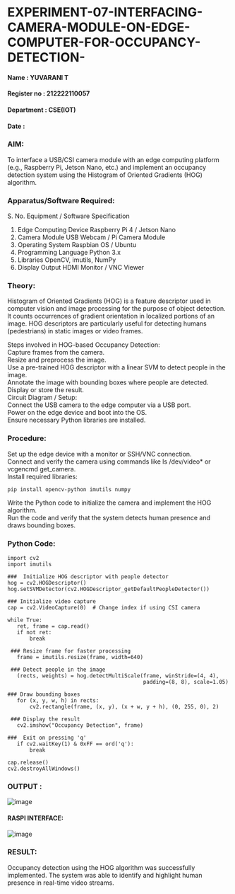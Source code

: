 # EXPERIMENT-07-INTERFACING-CAMERA-MODULE-ON-EDGE-COMPUTER-FOR-OCCUPANCY-DETECTION-

#### Name : YUVARANI T
#### Register no : 212222110057
#### Department : CSE(IOT)
#### Date :

### AIM:
To interface a USB/CSI camera module with an edge computing platform (e.g., Raspberry Pi, Jetson Nano, etc.) and implement an occupancy detection system using the Histogram of Oriented Gradients (HOG) algorithm.

### Apparatus/Software Required:

S. No.	Equipment / Software	Specification<br>
1.	Edge Computing Device	Raspberry Pi 4 / Jetson Nano<br>
2.	Camera Module	USB Webcam / Pi Camera Module<br>
3.	Operating System	Raspbian OS / Ubuntu<br>
4.	Programming Language	Python 3.x<br>
5.	Libraries	OpenCV, imutils, NumPy<br>
6.	Display Output	HDMI Monitor / VNC Viewer<br>

### Theory:
Histogram of Oriented Gradients (HOG) is a feature descriptor used in computer vision and image processing for the purpose of object detection. It counts occurrences of gradient orientation in localized portions of an image. HOG descriptors are particularly useful for detecting humans (pedestrians) in static images or video frames.

Steps involved in HOG-based Occupancy Detection:<br>
Capture frames from the camera.<br>
Resize and preprocess the image.<br>
Use a pre-trained HOG descriptor with a linear SVM to detect people in the image.<br>
Annotate the image with bounding boxes where people are detected.<br>
Display or store the result.<br>
Circuit Diagram / Setup:<br>
Connect the USB camera to the edge computer via a USB port.<br>
Power on the edge device and boot into the OS.<br>
Ensure necessary Python libraries are installed.<br>

### Procedure:
Set up the edge device with a monitor or SSH/VNC connection.<br>
Connect and verify the camera using commands like ls /dev/video* or vcgencmd get_camera.<br>
Install required libraries:<br>
```
pip install opencv-python imutils numpy
```
Write the Python code to initialize the camera and implement the HOG algorithm.<br>
Run the code and verify that the system detects human presence and draws bounding boxes.<br>

 ###  Python Code:
 ```
import cv2
import imutils

###  Initialize HOG descriptor with people detector
hog = cv2.HOGDescriptor()
hog.setSVMDetector(cv2.HOGDescriptor_getDefaultPeopleDetector())

### Initialize video capture
cap = cv2.VideoCapture(0)  # Change index if using CSI camera

while True:
    ret, frame = cap.read()
    if not ret:
        break

  ### Resize frame for faster processing
    frame = imutils.resize(frame, width=640)

  ### Detect people in the image
    (rects, weights) = hog.detectMultiScale(frame, winStride=(4, 4),
                                            padding=(8, 8), scale=1.05)

 ### Draw bounding boxes
    for (x, y, w, h) in rects:
        cv2.rectangle(frame, (x, y), (x + w, y + h), (0, 255, 0), 2)

  ### Display the result
    cv2.imshow("Occupancy Detection", frame)

###  Exit on pressing 'q'
    if cv2.waitKey(1) & 0xFF == ord('q'):
        break

cap.release()
cv2.destroyAllWindows()
```

### OUTPUT :

![image](https://github.com/user-attachments/assets/e74e10ee-f01f-46d8-bf18-ce3650d75aea)

#### RASPI INTERFACE:

![image](https://github.com/user-attachments/assets/3b52e859-8da8-41be-9ab6-83ab7bd0ff9a)

### RESULT:
Occupancy detection using the HOG algorithm was successfully implemented. The system was able to identify and highlight human presence in real-time video streams.

